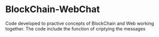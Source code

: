 # BlockChain-WebChat
Code developed to practive concepts of BlockChain and Web working together. The code include the function of criptying the messages
